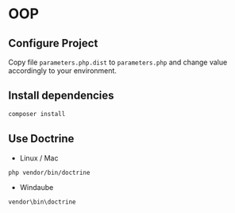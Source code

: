# OOP

## Configure Project

Copy file `parameters.php.dist` to `parameters.php` and change value accordingly to your environment.

## Install dependencies

```bash
composer install
```

## Use Doctrine

* Linux / Mac

```bash
php vendor/bin/doctrine
```

* Windaube

```bash
vendor\bin\doctrine
```